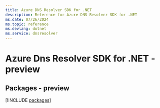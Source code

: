 ```yaml
---
title: Azure DNS Resolver SDK for .NET
description: Reference for Azure DNS Resolver SDK for .NET
ms.date: 07/26/2024
ms.topic: reference
ms.devlang: dotnet
ms.service: dnsresolver
---
```

# Azure Dns Resolver SDK for .NET - preview
## Packages - preview
[!INCLUDE [packages](dns-resolver-index.md)]